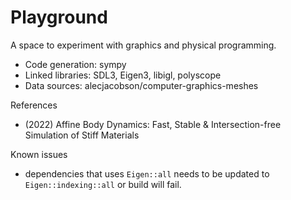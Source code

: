 # Playground

A space to experiment with graphics and physical programming.

- Code generation: sympy
- Linked libraries: SDL3, Eigen3, libigl, polyscope
- Data sources: alecjacobson/computer-graphics-meshes

References
- (2022) Affine Body Dynamics: Fast, Stable & Intersection-free Simulation of Stiff Materials

Known issues
- dependencies that uses `Eigen::all` needs to be updated to `Eigen::indexing::all` or build will fail.